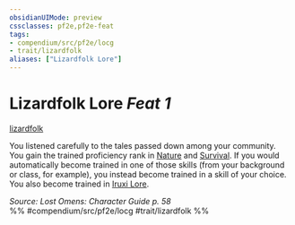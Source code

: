 ```yaml
---
obsidianUIMode: preview
cssclasses: pf2e,pf2e-feat
tags:
- compendium/src/pf2e/locg
- trait/lizardfolk
aliases: ["Lizardfolk Lore"]
---
```

# Lizardfolk Lore  *Feat 1*  
[lizardfolk](rules/traits/lizardfolk-b1.md "Lizardfolk Ancestry & Heritage Trait")  


You listened carefully to the tales passed down among your community. You gain the trained proficiency rank in [Nature](compendium/skills.md#Nature) and [Survival](compendium/skills.md#Survival). If you would automatically become trained in one of those skills (from your background or class, for example), you instead become trained in a skill of your choice. You also become trained in [Iruxi Lore](compendium/skills.md#Lore).

*Source: Lost Omens: Character Guide p. 58*  
%% #compendium/src/pf2e/locg #trait/lizardfolk %%